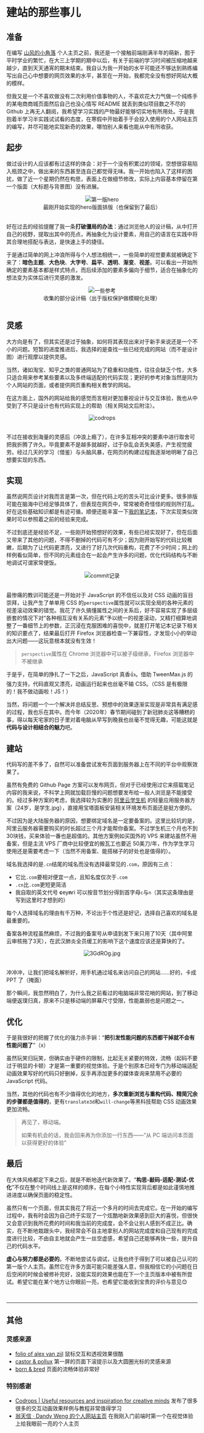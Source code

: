 # 建站的那些事儿

## 准备

在编写 [山风的小角落](https://v1.ceynri.cn/) 个人主页之前，我还是一个接触前端刚满半年的萌新，囿于平时学业的繁忙，在大三上学期的期中以后，有关于前端的学习时间被压缩地越来越少，直到天天通宵的期末结束。我自认为我一开始的水平可能还不够达到熟练编写出自己心中想要的网页效果的水平，甚至在一开始，我都完全没有想好网站大概的模样。

但我又是一个不喜欢做没有二次利用价值事物的人，不喜欢花大力气做一个纯练手的某电商商城页面然后自己也没心情写 README 就丢到类似项目数之不尽的 Github 上再无人翻阅，我希望学习实践的产物最好能够切实地有所用处。于是我抱着半学习半实践试试看的态度，在寒假中开始着手于会投入使用的个人网站主页的编写，并尽可能地实现新奇的效果，哪怕别人来看也能从中有所收获。

## 起步

做过设计的人应该都有过这样的体会：对于一个没有积累过的领域，空想很容易陷入瓶颈之中，做出来的东西甚至连自己都觉得无味。我一开始也陷入了这样的困扰，做了近一个星期仍然在构思，表面上在做细节修改，实际上内容基本停留在第一个版面（大标题与背景图）没有进展。

<div align="center">
  <img src="https://s2.ax1x.com/2020/02/24/38jHHS.png" title="第一版hero" alt="第一版hero"/>
  <div align="center">最刚开始实现的hero版面排版（也保留到了最后）</div>
</div>
<br>

好在过去的经验提醒了我一条**打破僵局的办法**：通过浏览他人的设计稿，从中打开自己的视野，提取出其中的亮点，再抽象化为设计要素，用自己的语言在实践中将其合理地搭配与表达，是快速上手的捷径。

于是通过简单的网上冲浪所得与个人想法相统一，一些简单的视觉要素就被确定下来了：**暗色主题**、**大色块**、**大字号**、**扁平**、**透明**、**渐变**、**视差**。可以看出一开始所确定的要素基本都是样式特点，而后续添加的要素多偏向于细节，适合在抽象化的想法变为实体后进行灵感的激发。

<div align="center">
  <img src="https://s2.ax1x.com/2020/02/24/38xDeK.jpg" alt="一些参考" title="一些参考" />
  <div>收集的部分设计稿（出于版权保护做模糊化处理）</div>
</div>
<br>

## 灵感

大方向是有了，但其实还是过于抽象，如何将其表现出来对于新手来说还是一个不小的问题。短暂的进度推进后，我选择的是查找一些已经完成的网站（而不是设计图）进行观摩以提供灵感。

当然，诸如淘宝、知乎之类的普通网站为了稳重和功能性，往往会缺乏个性，大多只适合用来参考某些要素以及多终端适配的代码实现；更好的参考对象当然是同为个人网站的页面，或者提供网页重构相关教学的网站。

在这方面上，国外的网站给我的感觉而言相对更加重视设计与交互体验，我也从中受到了不只是设计也有代码实现上的帮助（相关网站文后附注）。

<div align="center">
  <img src="https://s2.ax1x.com/2020/02/24/3G98XR.jpg" alt="codrops" title="codrops" />
</div>
<br>

不过在接收到海量的灵感后（冲浪上瘾了），在许多互相冲突的要素中进行取舍可把我折腾了许久。毕竟要素不是越多就越好，过于杂乱会丢失美感，产生视觉疲劳。经过几天的学习（借鉴）与头脑风暴，在网页的构建过程我逐渐地明晰了自己想要实现的东西。

## 实现

虽然说网页设计对我而言是第一次，但在代码上吃的苦头可比设计更多。很多排版可能在脑海中已经足够具体了，但表现在网页中，常常被奇奇怪怪的规则所打乱。好在这些基础知识都是有迹可循，顺便还能丰富一下[我的笔记本](https://notes.ceynri.cn/)，下次实现类似效果时可以参照着之前的经验来完成。

不过到底还是经验不足，一些刚开始预想好的效果，有些已经实现好了，但在后面又带来了其他的问题，不得不删掉的代码可有不少；因为刚开始写的代码比较稚嫩，后期为了让代码更漂亮，又进行了好几次代码重构，花费了不少时间；网上的样例看似简单，但不同的元素组合在一起会产生许多的问题，优化代码结构与不断地调试可谓家常便饭。

<div align="center">
  <img src="https://s2.ax1x.com/2020/02/24/3GCnKA.jpg" alt="commit记录" title="commit记录" />
</div>
<br>

最惨痛的教训可能还是一开始对于 JavaScript 的不信任以及对 CSS 动画的盲目崇拜，让我产生了单单用 CSS 的`perspective`属性就可以实现全局的各种元素的视差滚动效果的错觉。我花了许久搞懂属性之间的关系后，好不容易实现了多层级嵌套的情况下对“各种相互没有关系的元素”予以统一的视差滚动，又精打细算地调整了一番细节上的参数，正沉浸在克服困难的喜悦中，就差打开笔记本记录下相关的知识要点了，结果最后打开 Firefox 浏览器检查一下兼容性，才发现小小的举动出大问题——这玩意根本就没有生效！

> `perspective`属性在 Chrome 浏览器中可以被子级继承，Firefox 浏览器中不被继承

于是乎，在简单的挣扎了一下之后，JavaScript 真香👍。借助 TweenMax.js 的强力支持，代码直观又漂亮，动画运行起来也丝毫不输 CSS。（CSS 是有极限的！我不做动画啦！JS！）

当然，将问题一个一个解决并总结反思、预想中的效果逐渐实现是非常具有满足感的过程，我也乐在其中。而今年（2020年）春节期间碰到了新冠肺炎这等糟糕的事，得以每天宅家的日子里对着电脑从早写到晚我也丝毫不觉得无趣，可能这就是**代码与设计相结合的魅力**吧。

## 建站

代码写的差不多了，自然可以准备尝试发布页面到服务器上在不同的平台中观察效果了。

虽然有免费的 Github Page 方案可以发布网页，但对于已经使用过它来搭载笔记内容的我来说，不科学上网就加载巨慢的问题想要发布给一般人浏览是不能接受的。经过多种方案的考虑，我选择较为实惠的 [阿里云学生机](https://www.aliyun.com/activity/promotion/campus2018) 的轻量应用服务器方案（24岁，是学生.jpg），直接用宝塔面板安装相关环境发布页面还是挺方便的。

不过因为是大陆服务器的原因，想要绑定域名是一定要备案的。这里比较坑的是，阿里云服务器需要购买的时长超过三个月才能帮你备案。不过学生机三个月也不到30块钱，买来体验一番也是超值的。其他方案例如买国外的 VPS 来建站虽然不用备案，但是主流 VPS 厂商中比较便宜的搬瓦工也要近 50美刀/年，作为学生学习使用还是需要考虑一下（当然不用备案、能搭梯子的好处也是值得的）。

域名我选择的是`.cn`结尾的域名而没有选择最常见的`.com`，原因有三点：

- 它比`.com`要相对便宜一点，且知名度仅次于`.com`
- `.cn`比`.com`更短更简洁
- 我自取的英文代号 **c**ey**n**ri 可以按音节划分得到首字母`c`与`n`（其实这条理由是写到这里时才想到的）

每个人选择域名的理由有千万种，不论出于个性还是好记，选择自己喜欢的域名是最重要的。

备案各种流程虽然麻烦，不过我的备案号从申请到发下来只用了10天（其中阿里云审核拖了3天），在武汉肺炎全员缓工的影响下这个速度应该还是算快的了。

<div align="center">
  <img src="https://s2.ax1x.com/2020/02/24/3GdROg.jpg" alt="3GdROg.jpg" title="3GdROg.jpg" />
</div>
<br>

冲冲冲，让我们把域名解析好，用手机通过域名来访问自己的网站......好的，卡成 PPT 了（掩面）

那个瞬间，我忽然明白了，为什么我之前看过的电脑端非常花哨的网站，到了移动端便返璞归真，原来不只是移动端的屏幕尺寸受限，性能羸弱也是问题之一。

## 优化

于是我很好的把握了优化的强力杀手锏：“**把引发性能问题的东西都干掉就不会有性能问题了**”（x）

虽然玩笑归玩笑，但确实由于硬件的限制，比起无关紧要的特效，流畅（起码不要过于明显的卡顿）才是第一重要的视觉体验。于是个别原本已经专门为移动端适配动画效果写好的代码只好删掉，反手再添加更多的媒体查询来禁用不必要的 JavaScript 代码。

当然，其他的代码也有不少值得优化的地方，**多次重新浏览与重构代码、精简冗余的步骤都是值得的**，更有`translate3d`和`will-change`等黑科技帮助 CSS 动画效果更加流畅。

> 再见了，移动端。
> 
> 如果有机会的话，我会回来再为你添加一行东西——“从 PC 端访问本页面以获得更好的体验”

## 最后

在大体风格都定下来之后，就是不断地迭代新效果了。“**构思-敲码-适配-测试-优化**”不仅在整个时间线上是这样的顺序，在每个小特性实现背后都是如此谨慎地推进进度以确保页面的稳定性。

虽然只有一个页面，但其实我花了将近一个多月的时间去完成它。在一开始的编写过程中，我有时会因为自己终于实现了一个炫酷地新效果感到巨大的喜悦，但很快又会意识到我所花费的时间和我当前的完成度，会不会让别人感到不成正比。确实，在不断地栽跟头中，我经常会不自主地拿别人的网站完成度和自己现有的完成度进行比较，不由自主地就会产生一丝空虚感，希望自己还能够再快一些，提升自己的代码水平。

**虚心与努力都是必要的**。不断地尝试与调试，让我也终于得到了可以被自己认可的第一版个人主页。虽然它在许多方面可能只能差强人意，但我相信它的小问题在日后空闲的时候会被修补完好，没能实现的效果也能在下一个主页版本中被有所尝试。希望它能在某个地方让你眼前一亮，也希望它能收到宝贵的评价与意见😊

<br>

---

## 其他

### 灵感来源

- [folio of alex van zijl](https://www.alexvanzijl.nl/) 鼠标交互和透视效果很酷
- [castor & pollux](https://www.castoretpollux.com/) 第一屏的页面下滚提示以及大圆圈光标的灵感来源
- [born & bred](https://bornandbredbrand.com/) 页面的流畅体验非常好

### 特别感谢

- [Codrops | Useful resources and inspiration for creative minds](https://tympanus.net/codrops) 发布了很多很多的交互动画效果样例与教程非常值得学习
- [翁天信 · Dandy Weng 的个人网站主页](https://www.dandyweng.com/) 在我刚入门前端时第一个在视觉体验上给我眼前一亮的个人主页
